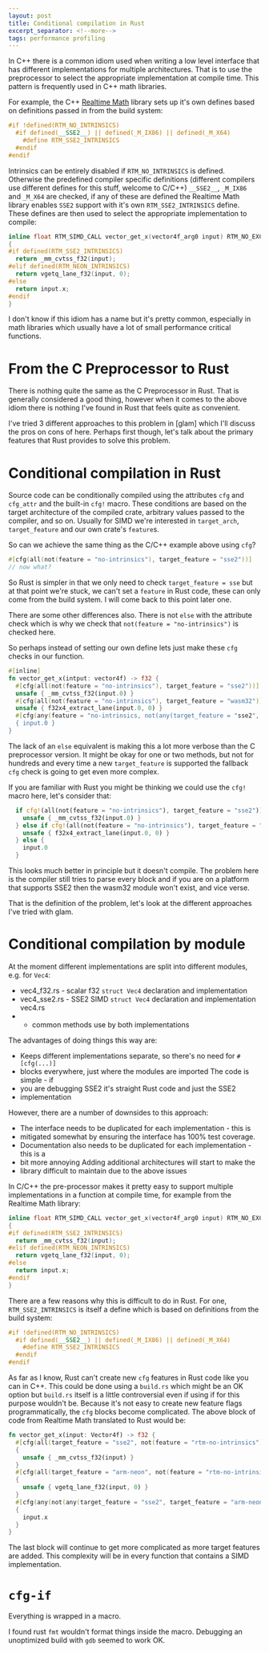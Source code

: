 ```yaml
---
layout: post
title: Conditional compilation in Rust
excerpt_separator: <!--more-->
tags: performance profiling
---
```


In C++ there is a common idiom used when writing a low level interface that has different
implementations for multiple architectures. That is to use the preprocessor to select the
appropriate implementation at compile time. This pattern is frequently used in C++ math libraries.

For example, the C++ [Realtime Math] library sets up it's own defines based on definitions passed in
from the build system:

[Realtime Math]: https://github.com/nfrechette/rtm

```cpp
#if !defined(RTM_NO_INTRINSICS)
  #if defined(__SSE2__) || defined(_M_IX86) || defined(_M_X64)
    #define RTM_SSE2_INTRINSICS
  #endif
#endif
```

Intrinsics can be entirely disabled if `RTM_NO_INTRINSICS` is defined. Otherwise the predefined
compiler specific definitions (different compilers use different defines for this stuff, welcome to
C/C++) `__SSE2__`, `_M_IX86` and `_M_X64` are checked, if any of these are defined the Realtime
Math library enables `SSE2` support with it's own `RTM_SSE2_INTRINSICS` define.  These defines are
then used to select the appropriate implementation to compile:

```cpp
inline float RTM_SIMD_CALL vector_get_x(vector4f_arg0 input) RTM_NO_EXCEPT
{
#if defined(RTM_SSE2_INTRINSICS)
  return _mm_cvtss_f32(input);
#elif defined(RTM_NEON_INTRINSICS)
  return vgetq_lane_f32(input, 0);
#else
  return input.x;
#endif
}
```

I don't know if this idiom has a name but it's pretty common, especially in math libraries which
usually have a lot of small performance critical functions.

# From the C Preprocessor to Rust

There is nothing quite the same as the C Preprocessor in Rust. That is generally considered a good
thing, however when it comes to the above idiom there is nothing I've found in Rust that feels quite
as convenient.

I've tried 3 different approaches to this problem in [glam] which I'll discuss the pros on cons of
here. Perhaps first though, let's talk about the primary features that Rust provides to solve this
problem.

# Conditional compilation in Rust

Source code can be conditionally compiled using the attributes `cfg` and `cfg_attr` and the built-in
`cfg!` macro. These conditions are based on the target architecture of the compiled crate, arbitrary
values passed to the compiler, and so on. Usually for SIMD we're interested in `target_arch`,
`target_feature` and our own crate's `feature`s.

So can we achieve the same thing as the C/C++ example above using `cfg`?

```rust
#[cfg(all(not(feature = "no-intrinsics"), target_feature = "sse2"))]
// now what?
```

So Rust is simpler in that we only need to check `target_feature = sse` but at that point we're
stuck, we can't set a `feature` in Rust code, these can only come from the build system. I will come
back to this point later one.

There are some other differences also. There is not `else` with the attribute check which is why we
check that `not(feature = "no-intrinsics")` is checked here.

So perhaps instead of setting our own define lets just make these `cfg` checks in our function.

```rust
#[inline]
fn vector_get_x(intput: vector4f) -> f32 {
  #[cfg(all(not(feature = "no-intrinsics"), target_feature = "sse2"))]
  unsafe { _mm_cvtss_f32(input.0) }
  #[cfg(all(not(feature = "no-intrinsics"), target_feature = "wasm32"))]
  unsafe { f32x4_extract_lane(input.0, 0) }
  #[cfg(any(feature = "no-intrinsics, not(any(target_feature = "sse2", target_feature = "wasm32"))))]
  { input.0 }
}
```

The lack of an `else` equivalent is making this a lot more verbose than the C preprocessor version.
It might be okay for one or two methods, but not for hundreds and every time a new `target_feature`
is supported the fallback `cfg` check is going to get even more complex.

If you are familiar with Rust you might be thinking we could use the `cfg!` macro here, let's
consider that:

```rust
  if cfg!(all(not(feature = "no-intrinsics"), target_feature = "sse2")) {
    unsafe { _mm_cvtss_f32(input.0) }
  } else if cfg!(all(not(feature = "no-intrinsics"), target_feature = "wasm32")) {
    unsafe { f32x4_extract_lane(input.0, 0) }
  } else {
    input.0
  }
```

This looks much better in principle but it doesn't compile. The problem here is the compiler still
tries to parse every block and if you are on a platform that supports SSE2 then the wasm32 module
won't exist, and vice verse.

That is the definition of the problem, let's look at the different approaches I've tried with glam.

# Conditional compilation by module

At the moment different implementations are split into different modules, e.g.  for `Vec4`:
* vec4_f32.rs - scalar f32 `struct Vec4` declaration and implementation
* vec4_sse2.rs - SSE2 SIMD `struct Vec4` declaration and implementation vec4.rs
* - common methods use by both implementations

The advantages of doing things this way are:
* Keeps different implementations separate, so there's no need for `#[cfg(...)]`
* blocks everywhere, just where the modules are imported The code is simple - if
* you are debugging SSE2 it's straight Rust code and just the SSE2
* implementation

However, there are a number of downsides to this approach:
* The interface needs to be duplicated for each implementation - this is
* mitigated somewhat by ensuring the interface has 100% test coverage.
* Documentation also needs to be duplicated for each implementation - this is a
* bit more annoying Adding additional architectures will start to make the
* library difficult to maintain due to the above issues

In C/C++ the pre-processor makes it pretty easy to support multiple implementations in a function at
compile time, for example from the Realtime Math library:

```cpp
inline float RTM_SIMD_CALL vector_get_x(vector4f_arg0 input) RTM_NO_EXCEPT
{
#if defined(RTM_SSE2_INTRINSICS)
  return _mm_cvtss_f32(input);
#elif defined(RTM_NEON_INTRINSICS)
  return vgetq_lane_f32(input, 0);
#else
  return input.x;
#endif
}
```

There are a few reasons why this is difficult to do in Rust. For one,
`RTM_SSE2_INTRINSICS` is itself a define which is based on definitions from the
build system:

```cpp
#if !defined(RTM_NO_INTRINSICS)
  #if defined(__SSE2__) || defined(_M_IX86) || defined(_M_X64)
    #define RTM_SSE2_INTRINSICS
  #endif
#endif
```

As far as I know, Rust can't create new `cfg` features in Rust code like you can
in C++. This could be done using a `build.rs` which might be an OK option but
`build.rs` itself is a little controversial even if using if for this purpose
wouldn't be. Because it's not easy to create new feature flags programmatically,
the `cfg` blocks become complicated. The above block of code from Realtime Math translated
to Rust would be:

```rust
fn vector_get_x(input: Vector4f) -> f32 {
  #[cfg(all(target_feature = "sse2", not(feature = "rtm-no-intrinsics")))]
  {
    unsafe { _mm_cvtss_f32(input) }
  }
  #[cfg(all(target_feature = "arm-neon", not(feature = "rtm-no-intrinsics")))]
  {
    unsafe { vgetq_lane_f32(input, 0) }
  }
  #[cfg(any(not(any(target_feature = "sse2", target_feature = "arm-neon")), feature = "rtm-no-intrinsics"))]
  {
    input.x
  }
}
```

The last block will continue to get more complicated as more target features are
added. This complexity will be in every function that contains a SIMD
implementation.

# `cfg-if`

Everything is wrapped in a macro.

I found rust `fmt` wouldn't format things inside the macro.
Debugging an unoptimized build with `gdb` seemed to work OK.
